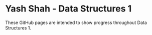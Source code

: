 # Yash Shah - Data Structures 1
These GitHub pages are intended to show progress throughout Data Structures 1.
